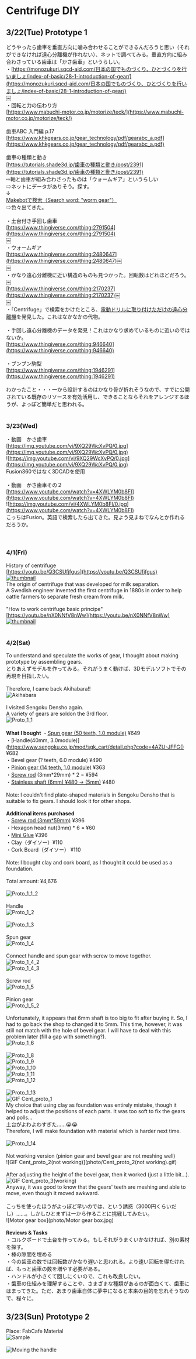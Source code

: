 # Centrifuge DIY

## 3/22(Tue) Prototype 1

どうやったら歯車を垂直方向に噛み合わせることができるんだろうと思い（それができなければ遠心分離機が作れない）、ネットで調べてみる。垂直方向に組み合わさっている歯車は「かさ歯車」というらしい。<br/>
・[https://monozukuri.sqcd-aid.com/日本の国でものづくり、ひとづくりを行いましょ/index-of-basic/28-1-introduction-of-gear/](https://monozukuri.sqcd-aid.com/日本の国でものづくり、ひとづくりを行いましょ/index-of-basic/28-1-introduction-of-gear/)<br/>
￼<br/>
・回転と力の伝わり方<br/>
[https://www.mabuchi-motor.co.jp/motorize/teck/](https://www.mabuchi-motor.co.jp/motorize/teck/)<br/>
<br/>
歯車ABC 入門編 p.17<br/>
[https://www.khkgears.co.jp/gear_technology/pdf/gearabc_a.pdf](https://www.khkgears.co.jp/gear_technology/pdf/gearabc_a.pdf)<br/>
<br/>
歯車の種類と動き<br/>
[https://tutorials.shade3d.jp/歯車の種類と動き/post/2391](https://tutorials.shade3d.jp/歯車の種類と動き/post/2391)<br/>
⇨軸と歯車が組み合わさったものは「ウォームギア」というらしい<br/>
⇨ネットにデータがありそう。探す。<br/>
↓<br/>
[Makebotで検索（Search word: "worm gear"）](https://www.thingiverse.com/search?q=worm+gear&type=things&sort=relevant)<br/>
⇨色々出てきた。<br/>
<br/>
・土台付き手回し歯車<br/>
[https://www.thingiverse.com/thing:2791504](https://www.thingiverse.com/thing:2791504)<br/>
￼<br/>
・ウォームギア<br/>
[https://www.thingiverse.com/thing:2480647](https://www.thingiverse.com/thing:2480647)￼<br/>
￼<br/>
・かなり遠心分離機に近い構造のものも見つかった。回転数はどれほどだろう。￼<br/>
[https://www.thingiverse.com/thing:2170237](https://www.thingiverse.com/thing:2170237)￼<br/>
￼<br/>
・「Centrifuge」で検索をかけたところ、[電動ドリルに取り付けただけの遠心分離機](https://www.thingiverse.com/thing:4583027)を発見した。これはなかなかの代物。<br/>
<br/>
・手回し遠心分離機のデータを発見！これはかなり求めているものに近いのではないか。<br/>
[https://www.thingiverse.com/thing:946640](https://www.thingiverse.com/thing:946640)<br/>
<br/>
・ブンブン駒型<br/>
[https://www.thingiverse.com/thing:1946291](https://www.thingiverse.com/thing:1946291)<br/>
<br/>
わかったこと・・・一から設計するのはかなり骨が折れそうなので、すでに公開されている既存のリソースを有効活用し、できることならそれをアレンジするほうが、よっぽど簡単だと思われる。<br/>
<br/>
### 3/23(Wed)
・動画　かさ歯車<br/>
[https://img.youtube.com/vi/9XQ29WcXvPQ/0.jpg](https://img.youtube.com/vi/9XQ29WcXvPQ/0.jpg)<br/>
![https://img.youtube.com/vi/9XQ29WcXvPQ/0.jpg](https://img.youtube.com/vi/9XQ29WcXvPQ/0.jpg)<br/>
Fusion360ではなく3DCADを使用<br/>
<br/>
・動画　かさ歯車その２<br/>
[https://www.youtube.com/watch?v=4XWLYM0b8FI](https://www.youtube.com/watch?v=4XWLYM0b8FI)<br/>
![https://img.youtube.com/vi/4XWLYM0b8FI/0.jpg](https://www.youtube.com/watch?v=4XWLYM0b8FI)<br/>
こっちはFusion。英語で検索したら出てきた。見よう見まねでなんとか作れるだろうか。<br/>
<br/>
<br/>
### 4/1(Fri)
History of centrifuge<br/>
[https://youtu.be/Q3CSUfjfgus](https://youtu.be/Q3CSUfjfgus)<br/>
[![thumbnail](https://img.youtube.com/vi/Q3CSUfjfgus/0.jpg)](https://www.youtube.com/watch?v=Q3CSUfjfgus)<br/>
The origin of centrifuge that was developed for milk separation.<br/>
A Swedish engineer invented the first centrifuge in 1880s in order to help cattle farmers to separate fresh cream from milk.<br/>
<br/>
"How to work centrifuge basic principe"<br/>
[https://youtu.be/nX0NNfV8nWw](https://youtu.be/nX0NNfV8nWw)<br/>
[![thumbnail](https://img.youtube.com/vi/nX0NNfV8nWw/0.jpg)](https://www.youtube.com/watch?v=nX0NNfV8nWw)<br/>
<br/>
### 4/2(Sat)
To understand and speculate the works of gear, I thought about making prototype by assembling gears.<br/>
とりあえずモデルを作ってみる。それがうまく動けば、3Dモデルソフトでその再現を目指したい。<br/>
<br/>
Therefore, I came back Akihabara!!<br/>
![Akihabara](/photo/Akihabara.jpg)<br/>
<br/>
I visited Sengoku Densho again.<br/>
A variety of gears are soldon the 3rd floor.<br/>
![Proto_1_1](/photo/Proto_1_1.jpg)<br/>
<br/>
**What I bought**
・[Spun gear (50 teeth, 1.0 module)](https://www.sengoku.co.jp/mod/sgk_cart/detail.php?code=8AGA-HGKC) ¥649<br/>
・[Handle(40mm, 3.0module)](https://www.sengoku.co.jp/mod/sgk_cart/detail.php?code=4AZU-JFFG()  ¥682<br/>
・Bevel gear (? teeth, 6.0 module) ¥490<br/>
・[Pinion gear (14 teeth, 1.0 module)](https://www.sengoku.co.jp/mod/sgk_cart/detail.php?code=EEHD-0SDD) ¥363<br/>
・[Screw rod](https://www.sengoku.co.jp/mod/sgk_cart/detail.php?code=4A8D-BJEG) (3mm*29mm) * 2 = ¥594<br/>
・[Stainless shaft (6mm) ¥480 -> (5mm)](https://www.sengoku.co.jp/mod/sgk_cart/detail.php?code=EEHD-4L6A) ¥480<br/>
<br/>
Note: I couldn't find plate-shaped materials in Sengoku Densho that is suitable to fix gears. I should look it for other shops.<br/>
<br/>
**Additional items purchased**<br/>
・[Screw rod (3mm*59mm)](https://www.sengoku.co.jp/mod/sgk_cart/detail.php?code=5A8D-CJEJ)  ¥396<br/>
・Hexagon head nut(3mm) * 6 = ¥60<br/>
・[Mini Glue](https://www.amazon.co.jp/アロンアルフア-EXTRA-ミニ×4-0-5g×4-04611/dp/B000IGRZ2W/ref=asc_df_B000IGRZ2W/?tag=jpgo-22&linkCode=df0&hvadid=222868425990&hvpos=&hvnetw=g&hvrand=13755070881471756200&hvpone=&hvptwo=&hvqmt=&hvdev=c&hvdvcmdl=&hvlocint=&hvlocphy=20636&hvtargid=pla-440365886762&psc=1&th=1&psc=1) ¥396<br/>
・Clay（ダイソー）¥110<br/>
・Cork Board（ダイソー） ¥110<br/>
<br/>
Note: I bought clay and cork board, as I thought it could be used as a foundation.<br/>
<br/>
Total amount: ¥4,676<br/>
<br/>
![Proto_1_1_2](photo/Proto_1_1_2.jpg)<br/>
<br/>
Handle<br/>
![Proto_1_2](photo/Proto_1_2.jpg)<br/>
<br/>
![Proto_1_3](photo/Proto_1_3.jpg)<br/>
<br/>
Spun gear<br/>
![Proto_1_4](photo/Proto_1_4.jpg)<br/>
<br/>
Connect handle and spun gear with screw to move together.<br/>
![Proto_1_4_2](photo/Proto_1_4_2.jpg)<br/>
![Proto_1_4_3](photo/Proto_1_4_3.jpg)<br/>
<br/>
Screw rod<br/>
![Proto_1_5](photo/Proto_1_5.jpg)<br/>
<br/>
Pinion gear <br/>
![Proto_1_5_2](photo/Proto_1_5_2.jpg)<br/>
<br/>
Unfortunately, it appears that 6mm shaft is too big to fit after buying it. So, I had to go back the shop to changed it to 5mm. This time, however, it was still not match with the hole of bevel gear. I will have to deal with this problem later (fill a gap with something?).<br/>
![Proto_1_6](photo/Proto_1_6.jpg)<br/>
<br/>
![Proto_1_8](photo/Proto_1_8.jpg)<br/>
![Proto_1_9](photo/Proto_1_9.jpg)<br/>
![Proto_1_10](photo/Proto_1_10.jpg)<br/>
![Proto_1_11](photo/Proto_1_11.jpg)<br/>
![Proto_1_12](photo/Proto_1_12.jpg)<br/>
<br/>
![Proto_1_13](photo/Proto_1_13.jpg)<br/>
![GIF Cent_proto_1](photo/Cent_proto_1.gif)<br/>
My choice that using clay as foundation was entirely mistake, though it helped  to adjust the positions of each parts. It was too soft to fix the gears and polls...<br/>
土台がよわよわすぎた……😭😭<br/>
Therefore, I will make foundation with material which is harder next time.<br/>
<br/>
![Proto_1_14](photo/Proto_1_14.jpg)<br/>
<br/>
Not working version (pinion gear and bevel gear are not meshing well)<br/>
![GIF Cent_proto_2(not working)](photo/Cent_proto_2(not working).gif)<br/>
<br/>
After adjusting the height of the bevel gear, then it worked (just a little bit...).<br/>
![GIF Cent_proto_3(working)](photo/Cent_proto_3(working).gif)<br/>
Anyway, it was good to know that the gears' teeth are meshing and able to move, even though it moved awkward.<br/>
<br/>
こっちを使ったほうがよっぽど早いのでは、という誘惑（3000円くらいだし）……。しかしひとまずは一から作ることに挑戦してみたい。<br/>
![Motor gear box](photo/Motor gear box.jpg)<br/>
<br/>
**Reviews & Tasks**<br/>
・コルクボードで土台を作ってみる。もしそれがうまくいかなければ、別の素材を探す。<br/>
・棒の隙間を埋める<br/>
・今の歯車の数では回転数がかなり遅いと思われる。より速い回転を得たければ、もっと歯車の数を増やす必要がある。<br/>
・ハンドルが小さくて回しにくいので、これも改良したい。<br/>
・歯車の仕組みを理解することや、さまざまな種類があるのが面白くて、歯車にはまってきた。ただ、あまり歯車自体に夢中になると本来の目的を忘れそうなので、程々に。
<br/>
## 3/23(Sun) Prototype 2
Place: FabCafe Material<br/>
![Sample](/photo/93290-2.jpg)<br/>
<br/>
![Moving the handle](/photo/Spinning_2.gif)<br/>
<br/>
